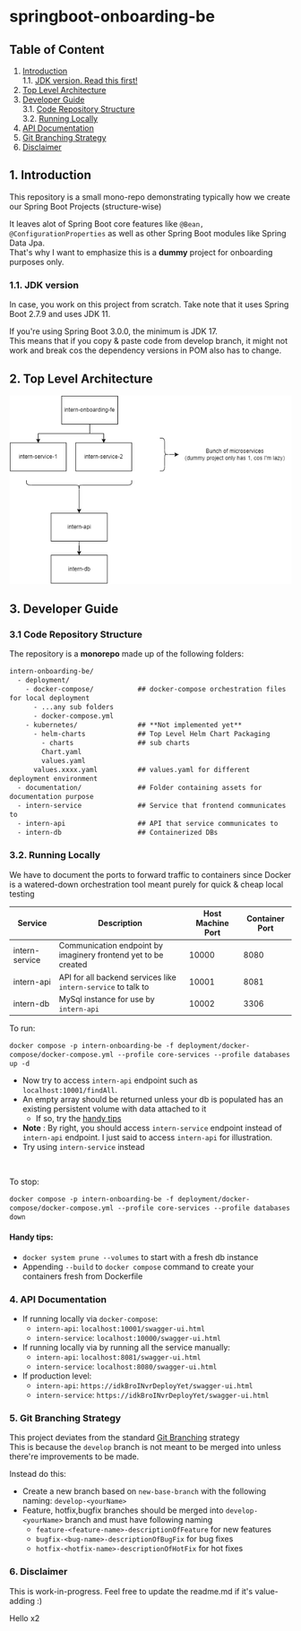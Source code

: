 # springboot-onboarding-be
## Table of Content
1. [Introduction](#1-introduction)   
   1.1. [JDK version. Read this first!](#11-jdk-version)
2. [Top Level Architecture](#2-top-level-architecture)
3. [Developer Guide](#3-developer-guide)  
   3.1. [Code Repository Structure](#31-code-repository-structure)   
   3.2. [Running Locally](#32-running-locally)
4. [API Documentation](#4-api-documentation)
5. [Git Branching Strategy](#5-git-branching-strategy)
6. [Disclaimer](#6-disclaimer)
         


## 1. Introduction
This repository is a small mono-repo demonstrating typically how we create our Spring Boot Projects (structure-wise)

It leaves alot of Spring Boot core features like `@Bean, @ConfigurationProperties` as well as other Spring Boot modules like Spring Data Jpa.<br/>
That's why I want to emphasize this is a **dummy** project for onboarding purposes only.

### 1.1. JDK version
In case, you work on this project from scratch.
Take note that it uses Spring Boot 2.7.9 and uses JDK 11. <br/>

If you're using Spring Boot 3.0.0, the minimum is JDK 17. <br/>
This means that if you copy & paste code from develop branch, it might not work and break cos the dependency versions in POM also has to change.

## 2. Top Level Architecture
![](documentation/top-level-architecture.drawio.png)

## 3. Developer Guide
### 3.1 Code Repository Structure
The repository is a **monorepo** made up of the following folders:
```
intern-onboarding-be/
  - deployment/                    
    - docker-compose/           ## docker-compose orchestration files for local deployment
      - ...any sub folders               
      - docker-compose.yml           
    - kubernetes/               ## **Not implemented yet**
      - helm-charts             ## Top Level Helm Chart Packaging
        - charts                ## sub charts
        Chart.yaml              
        values.yaml
      values.xxxx.yaml          ## values.yaml for different deployment environment
  - documentation/              ## Folder containing assets for documentation purpose
  - intern-service              ## Service that frontend communicates to
  - intern-api                  ## API that service communicates to
  - intern-db                   ## Containerized DBs
```
### 3.2. Running Locally
We have to document the ports to forward traffic to containers since Docker is a watered-down orchestration tool meant purely for quick & cheap  local testing

| Service        | Description                                                    | Host Machine Port | Container Port |
|----------------|----------------------------------------------------------------|-------------------|----------------|
| intern-service | Communication endpoint by imaginery frontend yet to be created | 10000             | 8080           |
| intern-api     | API for all backend services like `intern-service` to talk to  | 10001             | 8081           |
| intern-db      | MySql instance for use by `intern-api`                         | 10002             | 3306           |

To run:
```
docker compose -p intern-onboarding-be -f deployment/docker-compose/docker-compose.yml --profile core-services --profile databases up -d
```
- Now try to access `intern-api` endpoint such as `localhost:10001/findAll`. 
- An empty array should be returned unless your db is populated has an existing persistent volume with data attached to it
  - If so, try the [handy tips](#handy-tips)
- **Note** : By right, you should access `intern-service` endpoint instead of `intern-api` endpoint. I just said to access `intern-api` for illustration.
- Try using `intern-service` instead
<br/>

To stop:
```
docker compose -p intern-onboarding-be -f deployment/docker-compose/docker-compose.yml --profile core-services --profile databases down
```
#### Handy tips:
- `docker system prune --volumes` to start with a fresh db instance
- Appending `--build` to `docker compose` command to create your containers fresh from Dockerfile

### 4. API Documentation
- If running locally via `docker-compose`:
  - `intern-api`: `localhost:10001/swagger-ui.html`
  - `intern-service`: `localhost:10000/swagger-ui.html`
- If running locally via by running all the service manually:
  - `intern-api`: `localhost:8081/swagger-ui.html`
  - `intern-service`: `localhost:8080/swagger-ui.html`
- If production level:
  - `intern-api`: `https://idkBroINvrDeployYet/swagger-ui.html`
  - `intern-service`: `https://idkBroINvrDeployYet/swagger-ui.html`

### 5. Git Branching Strategy
This project deviates from the standard [Git Branching](https://wiki.eniot.io/pages/viewpage.action?pageId=87143811) strategy <br/>
This is because the `develop` branch is not meant to be merged into unless there're improvements to be made.

Instead do this:
- Create a new branch based on `new-base-branch` with the following naming: `develop-<yourName>`
- Feature, hotfix,bugfix branches should be merged into `develop-<yourName>` branch and must have following naming
  - `feature-<feature-name>-descriptionOfFeature` for new features
  - `bugfix-<bug-name>-descriptionOfBugFix` for bug fixes
  - `hotfix-<hotfix-name>-descriptionOfHotFix` for hot fixes

### 6. Disclaimer
This is work-in-progress. Feel free to update the readme.md if it's value-adding :)

Hello x2
